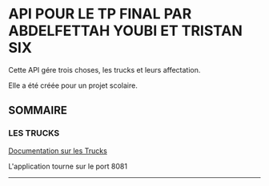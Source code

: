 # API POUR LE TP FINAL PAR ABDELFETTAH YOUBI ET TRISTAN SIX

Cette API gére trois choses, les trucks et leurs affectation.

Elle a été créée pour un projet scolaire.

## SOMMAIRE

### LES TRUCKS

[Documentation sur les Trucks](documentation/TrucksDoc.md)

L'application tourne sur le port 8081

--------------------------------------------------------------------
